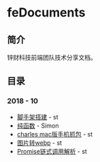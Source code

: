 # feDocuments
## 简介 ##

锌财科技前端团队技术分享文档。



## 目录 ##

### 2018 - 10 ###

- [脚手架搭建](./2018-10脚手架搭建.md) - st
- [纯函数](./2018-10纯函数.md)  - Simon
- [charles mac版手机抓包](./2018-10charles手机抓包.md)  - st
- [图片转webp](./2018-10图片转webp.md)  - st
- [Promise链式调用解析](./2018-11-13Promise链式调用解析.md)  - st

